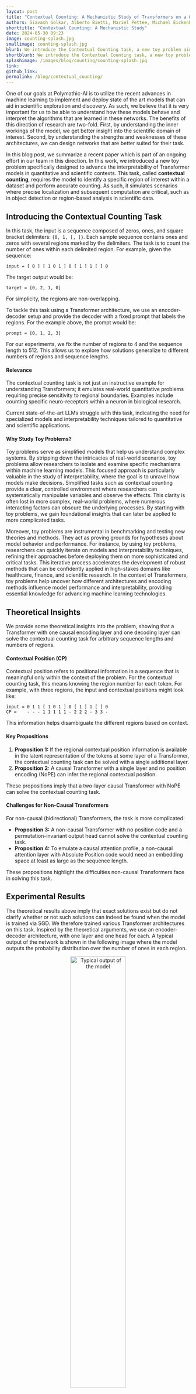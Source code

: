 ```yaml
---
layout: post
title: "Contextual Counting: A Mechanistic Study of Transformers on a Quantitative Task"
authors: Siavash Golkar, Alberto Bietti, Mariel Pettee, Michael Eickenberg, Miles Cranmer, Keiya Hirashima, Geraud Krawezik, Nicholas Lourie, Michael McCabe, Rudy Morel, Ruben Ohana, Liam Holden Parker, Bruno Régaldo-Saint Blancard, Kyunghyun Cho, Shirley&nbsp;Ho
shorttitle: "Contextual Counting: A Mechanistic Study"
date: 2024-05-30 09:23
image: counting-splash.jpg
smallimage: counting-splash.jpg
blurb: We introduce the Contextual Counting task, a new toy problem aimed at exploring interpretability of Transformer models in quantitative domains. We compare the performance of causal and non-causal models with different position codes and find causal models with RoPE and NoPE significantly outperform other configurations. We provide detailed explanation of how the circuits function and what makes them succeed or fail in generalization to out-of-distribution samples.
shortblurb: We introduce the Contextual Counting task, a new toy problem aimed at exploring interpretability of Transformer models in quantitative domains.
splashimage: /images/blog/counting/counting-splash.jpg
link: 
github_link: 
permalink: /blog/contextual_counting/
---
```


One of our goals at Polymathic-AI is to utilize the recent advances in machine learning to implement and deploy state of the art models that can aid in scientific exploration and discovery. As such, we believe that it is very important for us to be able to understand how these models behave and interpret the algorithms that are learned in these networks. The benefits of this direction of research are two-fold. First, by understanding the inner workings of the model, we get better insight into the scientific domain of interest. Second, by understanding the strengths and weaknesses of these architectures, we can design networks that are better suited for their task.

In this blog post, we summarize a recent paper which is part of an ongoing effort in our team in this direction. In this work, we introduced a new toy problem specifically designed to advance the interpretability of Transformer models in quantitative and scientific contexts. This task, called **contextual counting**, requires the model to identify a specific region of interest within a dataset and perform accurate counting. As such, it simulates scenarios where precise localization and subsequent computation are critical, such as in object detection or region-based analysis in scientific data. 


## Introducing the Contextual Counting Task

In this task, the input is a sequence composed of zeros, ones, and square bracket delimiters: `{0, 1, [, ]}`. Each sample sequence contains ones and zeros with several regions marked by the delimiters. The task is to count the number of ones within each delimited region. For example, given the sequence:

```
input = [ 0 ] [ 1 0 1 ] 0 [ 1 ] 1 [ ] 0
```

The target output would be:

```
target = [0, 2, 1, 0]
```

For simplicity, the regions are non-overlapping.

To tackle this task using a Transformer architecture, we use an encoder-decoder setup and provide the decoder with a fixed prompt that labels the regions. For the example above, the prompt would be:

```
prompt = [0, 1, 2, 3]
```

For our experiments, we fix the number of regions to 4 and the sequence length to 512. This allows us to explore how solutions generalize to different numbers of regions and sequence lengths.

#### Relevance

The contextual counting task is not just an instructive example for understanding Transformers; it emulates real-world quantitative problems requiring precise sensitivity to regional boundaries. Examples include counting specific neuro-receptors within a neuron in biological research.

Current state-of-the-art LLMs struggle with this task, indicating the need for specialized models and interpretability techniques tailored to quantitative and scientific applications.

#### Why Study Toy Problems?

Toy problems serve as simplified models that help us understand complex systems. By stripping down the intricacies of real-world scenarios, toy problems allow researchers to isolate and examine specific mechanisms within machine learning models. This focused approach is particularly valuable in the study of interpretability, where the goal is to unravel how models make decisions. Simplified tasks such as contextual counting provide a clear, controlled environment where researchers can systematically manipulate variables and observe the effects. This clarity is often lost in more complex, real-world problems, where numerous interacting factors can obscure the underlying processes. By starting with toy problems, we gain foundational insights that can later be applied to more complicated tasks.

Moreover, toy problems are instrumental in benchmarking and testing new theories and methods. They act as proving grounds for hypotheses about model behavior and performance. For instance, by using toy problems, researchers can quickly iterate on models and interpretability techniques, refining their approaches before deploying them on more sophisticated and critical tasks. This iterative process accelerates the development of robust methods that can be confidently applied in high-stakes domains like healthcare, finance, and scientific research. In the context of Transformers, toy problems help uncover how different architectures and encoding methods influence model performance and interpretability, providing essential knowledge for advancing machine learning technologies.


## Theoretical Insights

We provide some theoretical insights into the problem, showing that a Transformer with one causal encoding layer and one decoding layer can solve the contextual counting task for arbitrary sequence lengths and numbers of regions.

#### Contextual Position (CP)

Contextual position refers to positional information in a sequence that is meaningful only within the context of the problem. For the contextual counting task, this means knowing the region number for each token. For example, with three regions, the input and contextual positions might look like:

```
input = 0 1 1 [ 1 0 1 ] 0 [ 1 ] 1 [ ] 0
CP =    - - - 1 1 1 1 1 - 2 2 2 - 3 3 -
```

This information helps disambiguate the different regions based on context.

#### Key Propositions

1. **Proposition 1:** If the regional contextual position information is available in the latent representation of the tokens at some layer of a Transformer, the contextual counting task can be solved with a single additional layer.
2. **Proposition 2:** A causal Transformer with a single layer and no position encoding (NoPE) can infer the regional contextual position.

These propositions imply that a two-layer causal Transformer with NoPE can solve the contextual counting task.

#### Challenges for Non-Causal Transformers

For non-causal (bidirectional) Transformers, the task is more complicated:

- **Proposition 3:** A non-causal Transformer with no position code and a permutation-invariant output head cannot solve the contextual counting task.
- **Proposition 4:** To emulate a causal attention profile, a non-causal attention layer with Absolute Position code would need an embedding space at least as large as the sequence length.

These propositions highlight the difficulties non-causal Transformers face in solving this task.



## Experimental Results

The theoretical results above imply that exact solutions exist but do not clarify whether or not such solutions can indeed be found when the model is trained via SGD. We therefore trained various Transformer architectures on this task. Inspired by the theoretical arguments, we use an encoder-decoder architecture, with one layer and one head for each. A typical output of the network is shown in the following image where the model outputs the probability distribution over the number of ones in each region.

<p align="center">
  <img src="/images/blog/counting/output.png" alt="Typical output of the model" width="55%" style="mix-blend-mode: darken;">
</p>


We summarize the results of this empirical exploration below.

#### 1. Causal transformers significantly outperform non-causal ones.

<p align="center">
  <img src="/images/blog/counting/accuracy.png" alt="Performance of the different configuraiton" width="55%" style="mix-blend-mode: darken;">
</p>

The above figure shows the performance of different Transformer configurations. The most prominant feature of this figure is that non-causal transformers with any positional encoding fail to get good performance. In contrast, causal Transformers can achieve close to 100\% accuracy.

#### 2. NoPE is best but harder to train than RoPE.


We also see that the very best model is trained with NoPE but RoPE is much more consistent in training.

#### 3. In the best performing models, the encoder captures the regional contextual position information.

As described above, the regional contextual position is an important piece of information for this task. Looking at the projection of the 1-token embeddings in the different regions, we see that this information is accurately captured. 

<p align="center">
  <img src="/images/blog/counting/pca_proj.png" alt="PCA projection of the 1-tokens after the encoder layer." width="45%" style="mix-blend-mode: darken;">
</p>

By looking at the details of the attention module of the encoder, we see that in causal models, this information is inferred by attending to all the previous delimiter tokens equally. Each token can tell which region it is in by looking at how many delimiter tokens of each kind preceded it.


#### 4. In the best performing models, the decoder attends only to the 1-tokens in the relevant region.

We can verify explicitly that the inferred regional contextual position in the encoder is used in the decoder cross-attention module such that the attention profile is focused on the 1-tokens of the relevant region (in the below figure, the third region).

<p align="center">
  <img src="/images/blog/counting/decoder.png" alt="The attention profile of the decoder." width="45%" style="mix-blend-mode: darken;">
</p>

We see that in this example, the decoder also attends to the beginning-of-sequence token. The reason for this is that, if the model *only* attends to the 1-tokens, then the number of the 1-tokens - the quantity of interest - is going to cancel in the calculation of the softmax. However, if there is another token, then the number of 1-tokens will be preserved. In this way, this other token acts as a bias term when computing the output of the attention module. 

#### 6. Out-of-distribution generalization is directly linked to which tokens are used as bias terms.

The figure below shows the behavior of three different type of solutions when generalizing to sequences of different lengths and inputs with different number of regions. Even though all three attain the same performance on the in-distribution data, their out-of-distribution performance is very different. Why is this the case?

<p align="center">
  <img src="/images/blog/counting/var_sols.png" alt="Different types of solutions." width="95%" style="mix-blend-mode: darken;">
</p>

We can get a hint at what might be the culprit by looking at the attention pattern of the decoder. The attention pattern given in the previous point pertains to the blue dots on this figure, i.e. the model that generalizes best. 

The figure below, shows the attention pattern of the orange dots, i.e. the model that generalizes do different seuqence lengths but not to different region numbers. We see that as before, the decoder pays attention to the 1-tokens of the relevant region (in this case the first region), however this time the role of the bias term is played by the ]-tokens. During training, the number of regions is fixed at 4, and therefore the number of ]-tokens can be used as a constant bias. However, this is not the case when the number of regions changes. This explains why this model does not generalize to other number of regions.

<p align="center">
  <img src="/images/blog/counting/decoder_nongen.png" alt="The attention profile of the decoder of a non-generalizing model." width="45%" style="mix-blend-mode: darken;">
</p>

In our exploration, we found that the model can use any combination of quantities that are constant during training as biases. 

#### 7. (Technical) The network generates its output by balancing two learned shapes.

This point is a little technical and it pertains to the detail of how the network explicitly generates its output. I think it is cute enough to be worth mentioning. 

In some of our experiments, we chose to remove the MLP and self-attention layers from the decoder block. That is, the decoder is just a cross-attention layer. This configuration is less expressive but has the advantage that the output of the model is a linear combination of the value vectors derived from the embeddings of the encoder.

In a preious case we saw that the decoder only attended to the 1-tokens of the relevant region and the beginning-of-sequence token. The figure below shows the value vectors of these two tokens.

<p align="center">
  <img src="/images/blog/counting/values.png" alt="The value vectors." width="55%" style="mix-blend-mode: darken;">
</p>

We can verify that by adding n-times the value vector of the 1-token to the value vector of the BoS-token, we arrive at a distribution that (after a softmax) is peaked at n. Comparing this with the output of the model, we see that this is indeed what the network is implementing.

<p align="center">
  <img src="/images/blog/counting/formula.png" alt="The value vectors." width="55%" style="mix-blend-mode: darken;">
</p>

Therefore, in these models we fully understand what attention patterns the model is using, how these attention patterns are implemented and explicitly how the output of the network is constructed.

If you made it this far, here is an interesting bonus point:

* Even though the model has access to the number n through its attention profile, it still does not construct a probability distribution that is sharply peaked at n. As we see in the above figure, as n gets large, this probability distribution gets wider. This, we believe is partly the side-effect of this specific solution where two curves are being balanced against each other. But it is partly a general problem that as the number of tokens that are attended to gets large, we need higher accuracy to be able to infer n exactly. This is because the information about n is coded non-linearly after the attention layer. In this case, if we assume that the model attends to BoS and 1-tokens equally the output becomes:

$\frac1{n+1} (n \times v_1 + 1 \times v_\text{BoS})$ 

We see that as n becomes large, the difference between $n$ and $n+1$ becomes smaller.


## Conclusion

The contextual counting task provides a valuable framework for exploring the interpretability of Transformers in scientific and quantitative contexts. Our experiments show that causal Transformers with NoPE can effectively solve this task, while non-causal models struggle. These findings highlight the importance of task-specific interpretability challenges and the potential for developing more robust and generalizable models for scientific applications.

For more details, check out our preprint on the [arXiv](link).

*-- Siavash Golkar*

---

Image by [Tim Mossholder](https://unsplash.com/photos/blue-and-black-electric-wires-FwzhysPCQZc) via Unsplash.